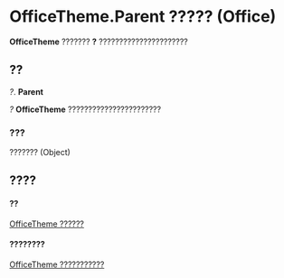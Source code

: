 
# OfficeTheme.Parent ????? (Office)

 **OfficeTheme** ??????? **?** ??????????????????????


## ??

 _?_. **Parent**

 _?_ **OfficeTheme** ???????????????????????


### ???

??????? (Object)


## ????


#### ??


[OfficeTheme ??????](0cdffd48-30cb-b0e7-d9f6-a4c882f82c8a.md)
#### ????????


[OfficeTheme ???????????](http://msdn.microsoft.com/library/f905de10-b23d-638a-b170-34ba0bd03cf8%28Office.15%29.aspx)